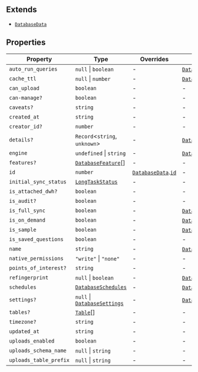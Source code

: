 ## Extends

- [`DatabaseData`](DatabaseData.md)

## Properties

| Property | Type | Overrides | Inherited from |
| ------ | ------ | ------ | ------ |
| <a id="auto_run_queries"></a> `auto_run_queries` | `null` \| `boolean` | - | [`DatabaseData`](DatabaseData.md).[`auto_run_queries`](DatabaseData.md#auto_run_queries) |
| <a id="cache_ttl"></a> `cache_ttl` | `null` \| `number` | - | [`DatabaseData`](DatabaseData.md).[`cache_ttl`](DatabaseData.md#cache_ttl) |
| <a id="can_upload"></a> `can_upload` | `boolean` | - | - |
| <a id="can-manage"></a> `can-manage?` | `boolean` | - | - |
| <a id="caveats"></a> `caveats?` | `string` | - | - |
| <a id="created_at"></a> `created_at` | `string` | - | - |
| <a id="creator_id"></a> `creator_id?` | `number` | - | - |
| <a id="details"></a> `details?` | `Record`\<`string`, `unknown`\> | - | [`DatabaseData`](DatabaseData.md).[`details`](DatabaseData.md#details) |
| <a id="engine"></a> `engine` | `undefined` \| `string` | - | [`DatabaseData`](DatabaseData.md).[`engine`](DatabaseData.md#engine) |
| <a id="features"></a> `features?` | [`DatabaseFeature`](../type-aliases/DatabaseFeature.md)[] | - | - |
| <a id="id"></a> `id` | `number` | [`DatabaseData`](DatabaseData.md).[`id`](DatabaseData.md#id) | - |
| <a id="initial_sync_status"></a> `initial_sync_status` | [`LongTaskStatus`](../type-aliases/LongTaskStatus.md) | - | - |
| <a id="is_attached_dwh"></a> `is_attached_dwh?` | `boolean` | - | - |
| <a id="is_audit"></a> `is_audit?` | `boolean` | - | - |
| <a id="is_full_sync"></a> `is_full_sync` | `boolean` | - | [`DatabaseData`](DatabaseData.md).[`is_full_sync`](DatabaseData.md#is_full_sync) |
| <a id="is_on_demand"></a> `is_on_demand` | `boolean` | - | [`DatabaseData`](DatabaseData.md).[`is_on_demand`](DatabaseData.md#is_on_demand) |
| <a id="is_sample"></a> `is_sample` | `boolean` | - | [`DatabaseData`](DatabaseData.md).[`is_sample`](DatabaseData.md#is_sample) |
| <a id="is_saved_questions"></a> `is_saved_questions` | `boolean` | - | - |
| <a id="name"></a> `name` | `string` | - | [`DatabaseData`](DatabaseData.md).[`name`](DatabaseData.md#name) |
| <a id="native_permissions"></a> `native_permissions` | `"write"` \| `"none"` | - | - |
| <a id="points_of_interest"></a> `points_of_interest?` | `string` | - | - |
| <a id="refingerprint"></a> `refingerprint` | `null` \| `boolean` | - | [`DatabaseData`](DatabaseData.md).[`refingerprint`](DatabaseData.md#refingerprint) |
| <a id="schedules"></a> `schedules` | [`DatabaseSchedules`](DatabaseSchedules.md) | - | [`DatabaseData`](DatabaseData.md).[`schedules`](DatabaseData.md#schedules) |
| <a id="settings"></a> `settings?` | `null` \| [`DatabaseSettings`](../type-aliases/DatabaseSettings.md) | - | [`DatabaseData`](DatabaseData.md).[`settings`](DatabaseData.md#settings) |
| <a id="tables"></a> `tables?` | [`Table`](../type-aliases/Table.md)[] | - | - |
| <a id="timezone"></a> `timezone?` | `string` | - | - |
| <a id="updated_at"></a> `updated_at` | `string` | - | - |
| <a id="uploads_enabled"></a> `uploads_enabled` | `boolean` | - | - |
| <a id="uploads_schema_name"></a> `uploads_schema_name` | `null` \| `string` | - | - |
| <a id="uploads_table_prefix"></a> `uploads_table_prefix` | `null` \| `string` | - | - |
